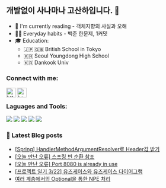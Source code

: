 ## 개발없이 사나마나 고산하입니다. 👋
- 📖 I'm currently reading - 객체지향의 사실과 오해
- 🏃‍♂️ Everyday habits - 백준 한문제, 1커밋
- 🎓 Education: 
    - 🇯🇵 🇬🇧 British School in Tokyo
    - 🇰🇷 Seoul Youngdong High School
    - 🇰🇷 Dankook Univ

### Connect with me:

[<img align = "left" alt ="https://headf1rst.github.io/" width="26px" src="https://icon-library.com/images/blogging-icon/blogging-icon-27.jpg" />][website]
[<img align = "left" alt ="headF1rst | instagram" width="26px" src="https://user-images.githubusercontent.com/55884834/141100586-724cc663-76ce-4e55-8b35-c7bca297f3e2.png">][instagram]

<br />

### Laguages and Tools:


<img src="https://img.shields.io/badge/Java-007396?style=flat-square&logo=Java&logoColor=white"/> <img src="https://img.shields.io/badge/Spring Boot-6DB33F?style=flat-square&logo=Spring Boot&logoColor=white"/> <img src="https://img.shields.io/badge/JUnit5-25A162?style=flat-square&logo=JUnit5&logoColor=white"/> <img src="https://img.shields.io/badge/MySQL-4479A1?style=flat-square&logo=MySQL&logoColor=white"/> <img src="https://img.shields.io/badge/Git-F05032?style=flat-square&logo=Git&logoColor=white"/>


### 📕  Latest Blog posts
<!-- BLOG-POST-LIST:START -->
- [[Spring] HandlerMethodArgumentResolver로 Header값 받기](https://headf1rst.github.io/back_end/HandlerMethodArgumentResolver/)
- [[오늘 만난 오류] 스프링 빈 순환 참조](https://headf1rst.github.io/etc/error-3/)
- [[오늘 만난 오류] Port 8080 is already in use](https://headf1rst.github.io/etc/error-2/)
- [[프로젝트 일기 3/22] 유즈케이스와 유즈케이스 다이어그램](https://headf1rst.github.io/etc/promisor-diary-4/)
- [여러 계층에서의 Optional을 통한 NPE 처리](https://headf1rst.github.io/back_end/NPEhandling/)
<!-- BLOG-POST-LIST:END -->

[website]: https://headf1rst.github.io
[instagram]: https://www.instagram.com/sanha.io
[email]: sanha0498@gmail.com